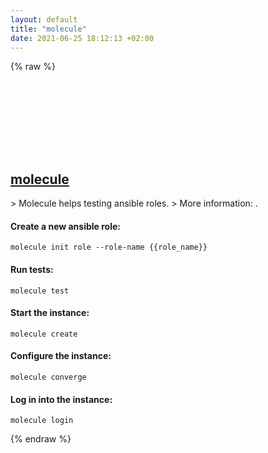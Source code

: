 ```yaml
---
layout: default
title: "molecule"
date: 2021-06-25 18:12:13 +02:00
---
```

{% raw %}
<h2 id="molecule">
  <a href="/en/common/molecule.html">molecule</a> <a href="#molecule"><svg class="icon">
    <use href="/assets/images/unicode_sprite.svg#link" />
  </svg></a>
</h2>
> Molecule helps testing ansible roles.
> More information: <https://molecule.readthedocs.io>.

#### Create a new ansible role:
```shell
molecule init role --role-name {{role_name}}
```
#### Run tests:
```shell
molecule test
```
#### Start the instance:
```shell
molecule create
```
#### Configure the instance:
```shell
molecule converge
```
#### Log in into the instance:
```shell
molecule login
```
{% endraw %}
